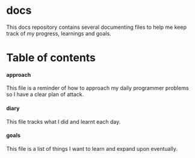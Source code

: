 # docs

This docs repository contains several documenting files to help me keep track of my progress, learnings and goals.

# Table of contents

#### approach

This file is a reminder of how to approach my daily programmer problems so I have a clear plan of attack.

#### diary

This file tracks what I did and learnt each day.

#### goals

This file is a list of things I want to learn and expand upon eventually.

